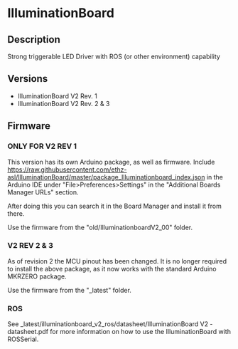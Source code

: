 # IlluminationBoard
## Description
Strong triggerable LED Driver with ROS (or other environment) capability 

## Versions
 - IlluminationBoard V2 Rev. 1
 - IlluminationBoard V2 Rev. 2 & 3

## Firmware
### ONLY FOR V2 REV 1
This version has its own Arduino package, as well as firmware.
Include https://raw.githubusercontent.com/ethz-asl/IlluminationBoard/master/package_Illuminationboard_index.json in the Arduino IDE under "File>Preferences>Settings" in the "Additional Boards Manager URLs" section.

After doing this you can search it in the Board Manager and install it from there.

Use the firmware from the "old/IlluminationboardV2_00" folder.

### V2 REV 2 & 3 
As of revision 2 the MCU pinout has been changed. It is no longer required to install the above package, as it now works with the standard Arduino MKRZERO package.

Use the firmware from the "_latest" folder.

### ROS
See _latest/illuminationboard_v2_ros/datasheet/IlluminationBoard V2 - datasheet.pdf for more information on how to use the IlluminationBoard with ROSSerial.